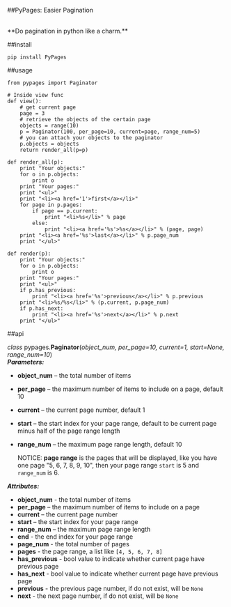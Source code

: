 ##PyPages: Easier Pagination

<br>
**Do pagination in python like a charm.**

##install

    pip install PyPages

##usage

    from pypages import Paginator

    # Inside view func
    def view():
        # get current page
        page = 3
        # retrieve the objects of the certain page
        objects = range(10)
        p = Paginator(100, per_page=10, current=page, range_num=5)
        # you can attach your objects to the paginator
        p.objects = objects
        return render_all(p=p)
    
    def render_all(p):
        print "Your objects:"
        for o in p.objects:
            print o
        print "Your pages:"
        print "<ul>"
        print "<li><a href='1'>first</a></li>"
        for page in p.pages:
            if page == p.current:
                print "<li>%s</li>" % page
            else:
                print "<li><a href='%s'>%s</a></li>" % (page, page)
        print "<li><a href='%s'>last</a></li>" % p.page_num
        print "</ul>"

    def render(p):
        print "Your objects:"
        for o in p.objects:
            print o
        print "Your pages:"
        print "<ul>"
        if p.has_previous:
            print "<li><a href='%s'>previous</a></li>" % p.previous
        print "<li>%s/%s</li>" % (p.current, p.page_num)
        if p.has_next:
            print "<li><a href='%s'>next</a></li>" % p.next
        print "</ul>"

##api

*class* pypages.**Paginator**(*object_num, per_page=10, current=1, start=None, range_num=10*)  
***Parameters:***  

* **object_num** – the total number of items
* **per_page** – the maximum number of items to include on a page, default 10
* **current** – the current page number, default 1
* **start** – the start index for your page range, default to be current page minus half of the page range length
* **range_num** – the maximum page range length, default 10

    NOTICE: **page range** is the pages that will be displayed, like you have one page "5, 6, 7, 8, 9, 10", then your page range ``start`` is 5 and ``range_num`` is 6.

***Attributes:*** 

* **object_num** - the total number of items
* **per_page** – the maximum number of items to include on a page
* **current** – the current page number
* **start** – the start index for your page range
* **range_num** – the maximum page range length
* **end** - the end index for your page range
* **page_num** - the total number of pages
* **pages** - the page range, a list like `[4, 5, 6, 7, 8]`
* **has_previous** - bool value to indicate whether current page have previous page
* **has_next** - bool value to indicate whether current page have previous page
* **previous** - the previous page number, if do not exist, will be `None`
* **next** - the next page number, if do not exist, will be `None`
